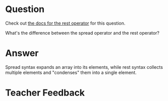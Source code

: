 # Question
Check out [the docs for the rest operator](https://developer.mozilla.org/en-US/docs/Web/JavaScript/Reference/Functions/rest_parameters) for this question.

What's the difference between the spread operator and the rest operator?

# Answer
Spread syntax expands an array into its elements, while rest syntax collects multiple elements and "condenses" them into a single element.

# Teacher Feedback